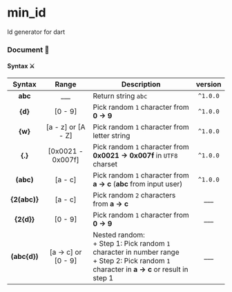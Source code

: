 # min_id
Id generator for dart


### Document 📝

#### Syntax ⚔

|    Syntax    |        Range        | Description                                                                                                                                    |  version |
|:------------:|:-------------------:|------------------------------------------------------------------------------------------------------------------------------------------------|:--------:|
|    **abc**   |         ___         | Return string `abc`                                                                                                                            | `^1.0.0` |
|    **{d}**   |       [0 - 9]       | Pick random `1` character from **0 -> 9**                                                                                                      | `^1.0.0` |
|    **{w}**   |  [a - z] or [A - Z] | Pick random `1` character from letter string                                                                                                   | `^1.0.0` |
|    **{.}**   |  [0x0021 - 0x007f]  | Pick random `1` character from **0x0021 -> 0x007f** in `UTF8` charset                                                                          | `^1.0.0` |
|   **(abc)**  |       [a - c]       | Pick random `1` character from **a -> c** (**abc** from input user)                                                                            | `^1.0.0` |
| **{2(abc)}** |       [a - c]       | Pick random `2` characters from **a -> c**                                                                                                     |    ___   |
|  **{2{d}}**  |       [0 - 9]       | Pick random `1` character from **0 -> 9**                                                                                                      |    ___   |
| **(abc{d})** | [a -> c] or [0 - 9] | Nested random:<br>+ Step 1: Pick random `1` character in number range<br>+ Step 2: Pick random `1` character in **a -> c** or result in step 1 |    ___   |